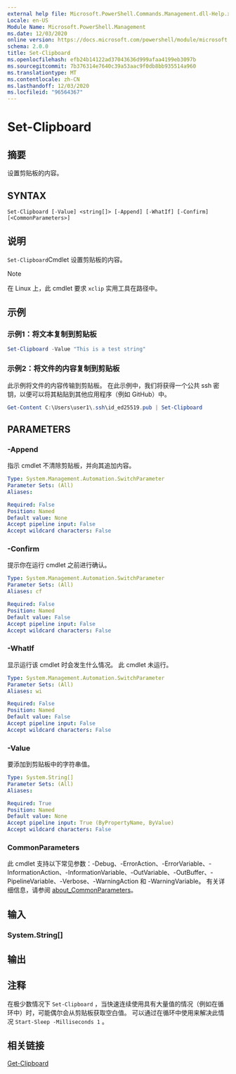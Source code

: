 ```yaml
---
external help file: Microsoft.PowerShell.Commands.Management.dll-Help.xml
Locale: en-US
Module Name: Microsoft.PowerShell.Management
ms.date: 12/03/2020
online version: https://docs.microsoft.com/powershell/module/microsoft.powershell.management/set-clipboard?view=powershell-7&WT.mc_id=ps-gethelp
schema: 2.0.0
title: Set-Clipboard
ms.openlocfilehash: efb24b14122ad37043636d999afaa4199eb3097b
ms.sourcegitcommit: 7b376314e7640c39a53aac9f0db8bb935514a960
ms.translationtype: MT
ms.contentlocale: zh-CN
ms.lasthandoff: 12/03/2020
ms.locfileid: "96564367"
---
```

# Set-Clipboard

## 摘要
设置剪贴板的内容。

## SYNTAX

```
Set-Clipboard [-Value] <string[]> [-Append] [-WhatIf] [-Confirm] [<CommonParameters>]
```

## 说明

`Set-Clipboard`Cmdlet 设置剪贴板的内容。

> [!NOTE]
> 在 Linux 上，此 cmdlet 要求 `xclip` 实用工具在路径中。

## 示例

### 示例1：将文本复制到剪贴板

```powershell
Set-Clipboard -Value "This is a test string"
```

### 示例2：将文件的内容复制到剪贴板

此示例将文件的内容传输到剪贴板。 在此示例中，我们将获得一个公共 ssh 密钥，以便可以将其粘贴到其他应用程序（例如 GitHub）中。

```powershell
Get-Content C:\Users\user1\.ssh\id_ed25519.pub | Set-Clipboard
```

## PARAMETERS

### -Append

指示 cmdlet 不清除剪贴板，并向其追加内容。

```yaml
Type: System.Management.Automation.SwitchParameter
Parameter Sets: (All)
Aliases:

Required: False
Position: Named
Default value: None
Accept pipeline input: False
Accept wildcard characters: False
```

### -Confirm

提示你在运行 cmdlet 之前进行确认。

```yaml
Type: System.Management.Automation.SwitchParameter
Parameter Sets: (All)
Aliases: cf

Required: False
Position: Named
Default value: False
Accept pipeline input: False
Accept wildcard characters: False
```

### -WhatIf

显示运行该 cmdlet 时会发生什么情况。 此 cmdlet 未运行。

```yaml
Type: System.Management.Automation.SwitchParameter
Parameter Sets: (All)
Aliases: wi

Required: False
Position: Named
Default value: False
Accept pipeline input: False
Accept wildcard characters: False
```

### -Value

要添加到剪贴板中的字符串值。

```yaml
Type: System.String[]
Parameter Sets: (All)
Aliases:

Required: True
Position: Named
Default value: None
Accept pipeline input: True (ByPropertyName, ByValue)
Accept wildcard characters: False
```

### CommonParameters

此 cmdlet 支持以下常见参数：-Debug、-ErrorAction、-ErrorVariable、-InformationAction、-InformationVariable、-OutVariable、-OutBuffer、-PipelineVariable、-Verbose、-WarningAction 和 -WarningVariable。 有关详细信息，请参阅 [about_CommonParameters](https://go.microsoft.com/fwlink/?LinkID=113216)。

## 输入

### System.String[]

## 输出

## 注释

在极少数情况下 `Set-Clipboard` ，当快速连续使用具有大量值的情况（例如在循环中）时，可能偶尔会从剪贴板获取空白值。 可以通过在循环中使用来解决此情况 `Start-Sleep -Milliseconds 1` 。

## 相关链接

[Get-Clipboard](Get-Clipboard.md)
